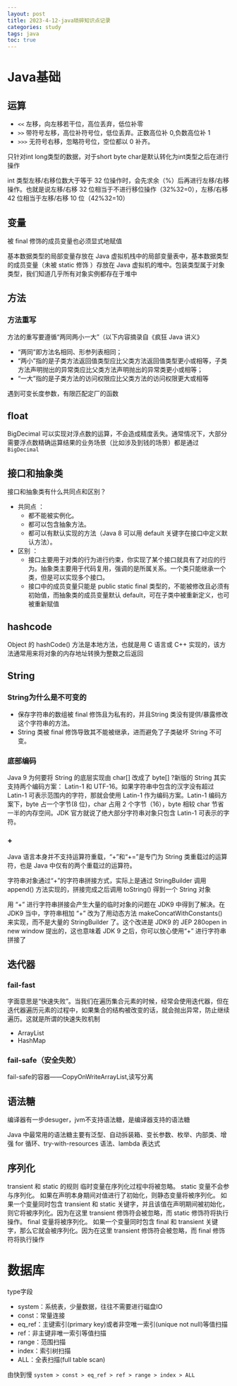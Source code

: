 ```yaml
---
layout: post
title: 2023-4-12-java琐碎知识点记录
categories: study
tags: java
toc: true
---
```

# Java基础
## 运算
- `<<`  左移，向左移若干位，高位丢弃，低位补零
- `>>` 带符号左移，高位补符号位，低位丢弃。正数高位补 0,负数高位补 1
- `>>>` 无符号右移，忽略符号位，空位都以 0 补齐。

只针对int long类型的数据，对于short byte char是默认转化为int类型之后在进行操作

int 类型左移/右移位数大于等于 32 位操作时，会先求余（%）后再进行左移/右移操作。也就是说左移/右移 32 位相当于不进行移位操作（32%32=0），左移/右移 42 位相当于左移/右移 10 位（42%32=10）
 
## 变量
被 final 修饰的成员变量也必须显式地赋值

基本数据类型的局部变量存放在 Java 虚拟机栈中的局部变量表中，基本数据类型的成员变量（未被 static 修饰 ）存放在 Java 虚拟机的堆中。包装类型属于对象类型，我们知道几乎所有对象实例都存在于堆中
 
## 方法
### 方法重写

方法的重写要遵循“两同两小一大”（以下内容摘录自《疯狂 Java 讲义》
- “两同”即方法名相同、形参列表相同；
- “两小”指的是子类方法返回值类型应比父类方法返回值类型更小或相等，子类方法声明抛出的异常类应比父类方法声明抛出的异常类更小或相等；
- “一大”指的是子类方法的访问权限应比父类方法的访问权限更大或相等

遇到可变长度参数，有限匹配定厂的函数

## float
BigDecimal 可以实现对浮点数的运算，不会造成精度丢失。通常情况下，大部分需要浮点数精确运算结果的业务场景（比如涉及到钱的场景）都是通过 `BigDecimal`

## 接口和抽象类
接口和抽象类有什么共同点和区别？
- 共同点 ：
  - 都不能被实例化。
  - 都可以包含抽象方法。
  - 都可以有默认实现的方法（Java 8 可以用 default 关键字在接口中定义默认方法）。
- 区别 ：
  - 接口主要用于对类的行为进行约束，你实现了某个接口就具有了对应的行为。抽象类主要用于代码复用，强调的是所属关系。一个类只能继承一个类，但是可以实现多个接口。
  - 接口中的成员变量只能是 public static final 类型的，不能被修改且必须有初始值，而抽象类的成员变量默认 default，可在子类中被重新定义，也可被重新赋值

## hashcode
Object 的 hashCode() 方法是本地方法，也就是用 C 语言或 C++ 实现的，该方法通常用来将对象的内存地址转换为整数之后返回

## String
### String为什么是不可变的
- 保存字符串的数组被 final 修饰且为私有的，并且String 类没有提供/暴露修改这个字符串的方法。 
- String 类被 final 修饰导致其不能被继承，进而避免了子类破坏 String 不可变。

### 底部编码

Java 9 为何要将 String 的底层实现由 char[] 改成了 byte[] ?新版的 String 其实支持两个编码方案： Latin-1 和 UTF-16。如果字符串中包含的汉字没有超过 Latin-1 可表示范围内的字符，那就会使用 Latin-1 作为编码方案。Latin-1 编码方案下，byte 占一个字节(8 位)，char 占用 2 个字节（16），byte 相较 char 节省一半的内存空间。JDK 官方就说了绝大部分字符串对象只包含 Latin-1 可表示的字符。
 
### +
Java 语言本身并不支持运算符重载，“+”和“+=”是专门为 String 类重载过的运算符，也是 Java 中仅有的两个重载过的运算符。

字符串对象通过“+”的字符串拼接方式，实际上是通过 StringBuilder 调用 append() 方法实现的，拼接完成之后调用 toString() 得到一个 String 对象

用 “+” 进行字符串拼接会产生大量的临时对象的问题在 JDK9 中得到了解决。在 JDK9 当中，字符串相加 “+” 改为了用动态方法 makeConcatWithConstants() 来实现，而不是大量的 StringBuilder 了。这个改进是 JDK9 的 JEP 280open in new window 提出的，这也意味着 JDK 9 之后，你可以放心使用“+” 进行字符串拼接了
 

## 迭代器

### fail-fast

字面意思是“快速失败”。当我们在遍历集合元素的时候，经常会使用迭代器，但在迭代器遍历元素的过程中，如果集合的结构被改变的话，就会抛出异常，防止继续遍历。这就是所谓的快速失败机制

- ArrayList
- HashMap

### fail-safe（安全失败）
fail-safe的容器——CopyOnWriteArrayList,读写分离

## 语法糖

编译器有一步desuger，jvm不支持语法糖，是编译器支持的语法糖

Java 中最常用的语法糖主要有泛型、自动拆装箱、变长参数、枚举、内部类、增强 for 循环、try-with-resources 语法、lambda 表达式

## 序列化
transient 和 static 的规则
临时变量在序列化过程中将被忽略。
static 变量不会参与序列化。
如果在声明本身期间对值进行了初始化，则静态变量将被序列化。
如果一个变量同时包含 transient 和 static 关键字，并且该值在声明期间被初始化，则它将被序列化。因为在这里 transient 修饰符会被忽略，而 static 修饰符将执行操作。
final 变量将被序列化。
如果一个变量同时包含 final 和 transient 关键字，那么它就会被序列化。因为在这里 transient 修饰符会被忽略，而 final 修饰符将执行操作




# 数据库

type字段


- system：系统表，少量数据，往往不需要进行磁盘IO
- const：常量连接
- eq_ref：主键索引(primary key)或者非空唯一索引(unique not null)等值扫描
- ref：非主键非唯一索引等值扫描
- range：范围扫描
- index：索引树扫描
- ALL：全表扫描(full table scan)
 
由快到慢 `system > const > eq_ref > ref > range > index > ALL`





